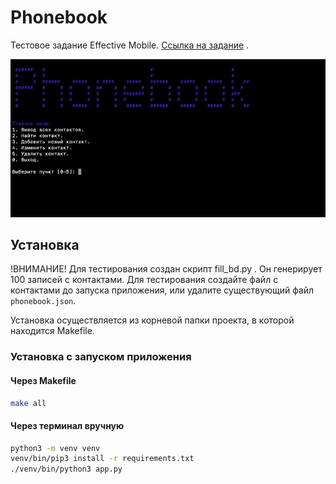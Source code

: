 # Phonebook

Тестовое задание Effective Mobile. [Ссылка на задание](https://docs.google.com/document/d/1dIH7lY05hNLSluZgOYsRyTrvLmyz4CnNEtJFFXBbS-c/edit) .

![app gif](/misc/images/app.gif)

## Установка
!ВНИМАНИЕ! Для тестирования создан скрипт fill_bd.py . Он генерирует 100 записей с контактами. Для тестирования создайте файл с контактами до запуска приложения, или удалите существующий файл `phonebook.json`.

Установка осуществляется из корневой папки проекта, в которой находится Makefile.

### Установка с запуском приложения
#### Через Makefile
```bash
make all
```
#### Через терминал вручную
```bash
python3 -m venv venv
venv/bin/pip3 install -r requirements.txt
./venv/bin/python3 app.py
```